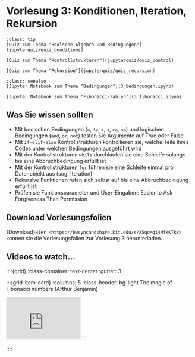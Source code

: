 # Vorlesung 3: Konditionen, Iteration, Rekursion

```{admonition} Hier geht zum Quiz...
:class: tip
[Quiz zum Thema "Boolsche Algebra und Bedingungen"](jupyterquiz/quiz_conditions)

[Quiz zum Thema "Kontrollstrukturen"](jupyterquiz/quiz_control)

[Quiz zum Thema "Rekursion"](jupyterquiz/quiz_recursion)
```

```{admonition} Beispiele und Vertiefung
:class: seealso
[Jupyter Notebook zum Thema "Bedingungen"](3_bedingungen.ipynb)

[Jupyter Notebook zum Thema "Fibonacci-Zahlen"](3_fibonacci.ipynb)
```



## Was Sie wissen sollten

* Mit boolschen Bedingungen (`=`, `!=`, `>`, `<`, `>=`, `<=`) und logischen Bedingungen (`and`, `or`, `not`) testen Sie Argumente auf True oder False
* Mit `if-elif-else` Kontrollstrukturen kontrollieren sie, welche Teile ihres Codes unter welchen Bedingungen ausgeführt wird
* Mit der Kontrollstrukturen `while` durchlaufen sie eine Schleife solange bis eine Abbruchbedingung erfüllt ist
* Mit der Kontrollstrukturen `for` führen sie eine Schleife einmal pro Datenobjekt aus (sog. Iteration)
* Rekursive Funktionen rufen sich selbst auf bis eine Abbruchbedingung erfüllt ist
* Prüfen sie Funkionsparameter und User-Eingaben: Easier to Ask Forgiveness Than Permission

## Download Vorlesungsfolien

{Download}`Hier <https://bwsyncandshare.kit.edu/s/X5qcMqi4MfkKTkY>` können sie die Vorlesungsfolien zur Vorlesung 3 herunterladen.

## Videos to watch...
::::{grid}
:class-container: text-center
:gutter: 3

:::{grid-item-card}
:columns: 5
:class-header: bg-light
The magic of Fibonacci numbers (Arthur Benjamin)

<iframe width="200" height="113" src="https://www.youtube.com/embed/SjSHVDfXHQ4" title="YouTube video player" frameborder="0" allow="accelerometer; autoplay; clipboard-write; encrypted-media; gyroscope; picture-in-picture; web-share" allowfullscreen></iframe>
:::


::::

